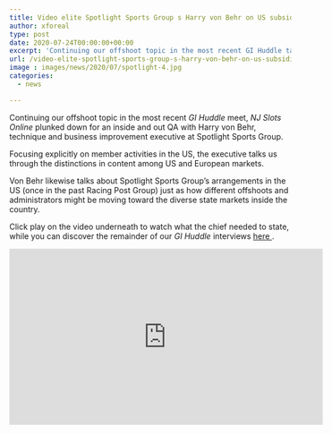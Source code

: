 ```yaml
---
title: Video elite Spotlight Sports Group s Harry von Behr on US subsidiary markets
author: xforeal 
type: post
date: 2020-07-24T00:00:00+00:00
excerpt: 'Continuing our offshoot topic in the most recent GI Huddle talk with, NJ Slots Online plunked down for a top to bottom QA with Harry von Behr, procedure and business improvement executive at Spotlight Sports Group '
url: /video-elite-spotlight-sports-group-s-harry-von-behr-on-us-subsidiary-markets/
image : images/news/2020/07/spotlight-4.jpg
categories:
  - news

---
```

Continuing our offshoot topic in the most recent _GI Huddle_ meet, _NJ Slots Online_ plunked down for an inside and out QA with Harry von Behr, technique and business improvement executive at Spotlight Sports Group. 

Focusing explicitly on member activities in the US, the executive talks us through the distinctions in content among US and European markets. 

Von Behr likewise talks about Spotlight Sports Group&#8217;s arrangements in the US (once in the past Racing Post Group) just as how different offshoots and administrators might be moving toward the diverse state markets inside the country. 

Click play on the video underneath to watch what the chief needed to state, while you can discover the remainder of our _GI Huddle_ interviews <a href="https://www.youtube.com/watch?v=Kt4DVketNY8" rel="noopener noreferrer" target="_blank">here </a>. 

<iframe loading="lazy" allowfullscreen="allowfullscreen" frameborder="0" height="315" src="https://www.youtube.com/embed/Kt4DVketNY8" width="560" />
